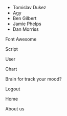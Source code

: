 - Tomislav Dukez
- Agy
- Ben Gilbert
- Jamie Phelps
- Dan Morriss

Font Awesome <br>

Script <script src="https://kit.fontawesome.com/076967cb18.js" crossorigin="anonymous"></script>

User <i class="fa-solid fa-user"></i>

Chart <i class="fa-solid fa-chart-line"></i>

Brain for track your mood? <i class="fa-solid fa-brain"></i>

Logout <i class="fa-solid fa-right-from-bracket"></i>

Home <i class="fa-solid fa-house"></i>

About us <i class="fa-solid fa-users"></i>

